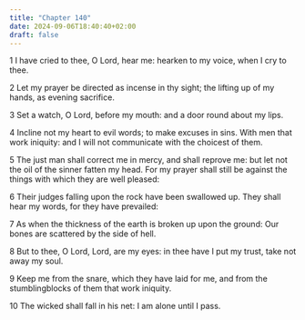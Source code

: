```yaml
---
title: "Chapter 140"
date: 2024-09-06T18:40:40+02:00
draft: false
---
```




1 I have cried to thee, O Lord, hear me: hearken to my voice, when I cry to thee.

2 Let my prayer be directed as incense in thy sight; the lifting up of my hands, as evening sacrifice.

3 Set a watch, O Lord, before my mouth: and a door round about my lips.

4 Incline not my heart to evil words; to make excuses in sins. With men that work iniquity: and I will not communicate with the choicest of them.

5 The just man shall correct me in mercy, and shall reprove me: but let not the oil of the sinner fatten my head. For my prayer shall still be against the things with which they are well pleased:

6 Their judges falling upon the rock have been swallowed up. They shall hear my words, for they have prevailed:

7 As when the thickness of the earth is broken up upon the ground: Our bones are scattered by the side of hell.

8 But to thee, O Lord, Lord, are my eyes: in thee have I put my trust, take not away my soul.

9 Keep me from the snare, which they have laid for me, and from the stumblingblocks of them that work iniquity.

10 The wicked shall fall in his net: I am alone until I pass.

